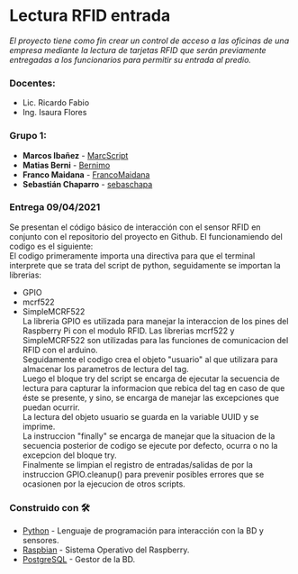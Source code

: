 # Lectura RFID entrada
_El proyecto tiene como fin crear un control de acceso a las oficinas de una empresa mediante la lectura de tarjetas RFID que serán previamente entregadas a los funcionarios para permitir su entrada al predio._
### Docentes:
- Lic. Ricardo Fabio
- Ing. Isaura Flores
### Grupo 1: 

- **Marcos Ibañez** - [MarcScript](https://github.com/MarcScript) 
- **Matias Berni** - [Bernimo](https://github.com/Bernimo) 
- **Franco Maidana** - [FrancoMaidana](https://github.com/FrancoMaidana)
- **Sebastián Chaparro** - [sebaschapa](https://github.com/sebaschapa)
### Entrega 09/04/2021
Se presentan el código básico de interacción con el sensor RFID en conjunto con el repositorio del proyecto en Github.
El funcionamiendo del codigo es el siguiente:<br />
El codigo primeramente importa una directiva para que el terminal interprete que se trata del script de python, seguidamente se importan la librerias:<br />
- GPIO<br />
- mcrf522<br />
- SimpleMCRF522<br />
La libreria GPIO es utilizada para manejar la interaccion de los pines del Raspberry Pi con el modulo RFID. Las librerias mcrf522 y SimpleMCRF522 son utilizadas para las funciones de comunicacion del RFID con el arduino.<br />
Seguidamente el codigo crea el objeto "usuario" al que utilizara para almacenar los parametros de lectura del tag.<br />
Luego el bloque try del script se encarga de ejecutar la secuencia de lectura para capturar la informacion que rebica del tag en caso de que éste se presente, y sino, se encarga de manejar las excepciones que puedan ocurrir.<br />
La lectura del objeto usuario se guarda en la variable UUID y se imprime.<br />
La instruccion "finally" se encarga de manejar que la situacion de la secuencia posterior de codigo se ejecute por defecto, ocurra o no la excepcion del bloque try.<br />
Finalmente se limpian el registro de entradas/salidas de por la instruccion GPIO.cleanup() para prevenir posibles errores que se ocasionen por la ejecucion de otros scripts.<br />
### Construido con 🛠️
* [Python](https://www.python.org/downloads/windows/) - Lenguaje de programación para interacción con la BD y sensores.
* [Raspbian](https://www.raspberrypi.org/software/operating-systems/) - Sistema Operativo del Raspberry.
* [PostgreSQL](https://www.postgresql.org/) - Gestor de la BD.

